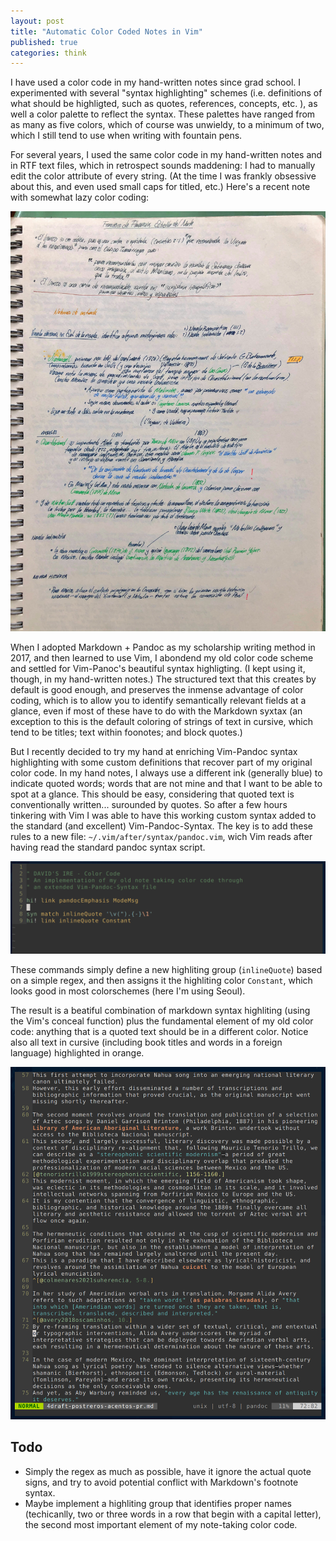 ```yaml
---
layout: post
title: "Automatic Color Coded Notes in Vim"
published: true
categories: think
---
```


I have used a color code in my hand-written notes since grad school.
I experimented with several "syntax highlighting" schemes (i.e. definitions of what should be highligted, such as quotes, references, concepts, etc. ), as well a color palette to reflect the syntax. These palettes have ranged from as many as five colors, which of course was unwieldy, to a minimum of two, which I still tend to use when writing with fountain pens.

For several years, I used the same color code in my hand-written notes and in RTF text files, which in retrospect sounds maddening: I had to manually edit the color attribute of every string. (At the time I was frankly obsessive about this, and even used small caps for titled, etc.)
Here's a recent note with somewhat lazy color coding:

![notas](/assets/IMG_0183.jpg)

When I adopted Markdown + Pandoc as my scholarship writing method in 2017, and then learned to use Vim, I abondend my old color code scheme and settled for Vim-Panoc's beautiful syntax highligting. (I kept using it, though, in my hand-written notes.)
The structured text that this creates by default is good enough, and preserves the inmense advantage of color coding, which is to allow you to identify semantically relevant fields at a glance, even if most of these have to do with the Markdown syxtax (an exception to this is the default coloring of strings of text in cursive, which tend to be titles; text within foonotes; and block quotes.)

But I recently decided to try my hand at enriching Vim-Pandoc syntax highlighting with some custom definitions that recover part of my original color code.
In my hand notes, I always use a different ink (generally blue) to indicate quoted words; words that are not mine and that I want to be able to spot at a glance.
This should be easy, considering that quoted text is conventionally written... surounded by quotes.
So after a few hours tinkering with Vim I was able to have this working custom syntax added to the standard (and excellent) Vim-Pandoc-Syntax.
The key is to add these rules to a new file: `~/.vim/after/syntax/pandoc.vim`, wich Vim reads after having read the standard pandoc syntax script.

![pandoc.vim](/assets/sc1.png)

These commands simply define a new highliting group (`inlineQuote`) based on a simple regex, and then assigns it the highliting color `Constant`, which looks good in most colorschemes (here I'm using Seoul).

The result is a beatiful combination of markdown syntax highliting (using the Vim's conceal function) plus the fundamental element of my old color code: anything that is a quoted text should be in a different color. Notice also all text in cursive (including book titles and words in a foreign language) highlighted in orange.

![pandoc.vim](/assets/sc2.png)

## Todo

- Simply the regex as much as possible, have it ignore the actual quote signs, and try to avoid potential conflict with Markdown's footnote syntax.
- Maybe implement a highliting group that identifies proper names (techicanlly, two or three words in a row that begin with a capital letter), the second most important element of my note-taking color code.
